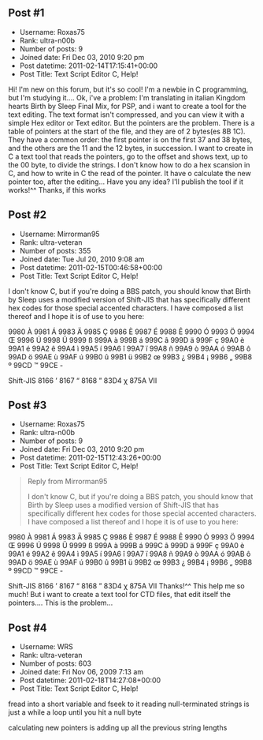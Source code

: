 ## Post #1
- Username: Roxas75
- Rank: ultra-n00b
- Number of posts: 9
- Joined date: Fri Dec 03, 2010 9:20 pm
- Post datetime: 2011-02-14T17:15:41+00:00
- Post Title: Text Script Editor C, Help!

Hi!
I'm new on this forum, but it's so cool!
I'm a newbie in C programming, but I'm studying it....
Ok, i've a problem:
I'm translating in italian Kingdom hearts Birth by Sleep Final Mix, for PSP, and i want to create a tool for the text editing.
The text format isn't compressed, and you can view it with a simple Hex editor or Text editor.
But the pointers are the problem.
There is a table of pointers at the start of the file, and they are of 2 bytes(es 8B 1C).
They have a common order: the first pointer is on the first 37 and 38 bytes, and the others are the 11 and the 12 bytes, in succession.
I want to create in C a text tool that reads the pointers, go to the offset and shows text, up to the 00 byte, to divide the strings.
I don't know how to do a hex scansion in C, and how to write in C the read of the pointer.
It have o calculate the new pointer too, after the editing...
Have you any idea?
I'll publish the tool if it works!^^
Thanks, if this works
## Post #2
- Username: Mirrorman95
- Rank: ultra-veteran
- Number of posts: 355
- Joined date: Tue Jul 20, 2010 9:08 am
- Post datetime: 2011-02-15T00:46:58+00:00
- Post Title: Text Script Editor C, Help!

I don't know C, but if you're doing a BBS patch, you should know that Birth by Sleep uses a modified version of Shift-JIS that has specifically different hex codes for those special accented characters. I have composed a list thereof and I hope it is of use to you here:

9980 À
9981 Á
9983 Ä
9985 Ç
9986 È
9987 É
9988 Ê
9990 Ó
9993 Ö
9994 Œ
9996 Ú
9998 Ü
9999 ß
999A à
999B á
999C â
999D ä
999F ç
99A0 è
99A1 é
99A2 ê
99A4 ì
99A5 í
99A6 î
99A7 ï
99A8 ñ
99A9 ò
99AA ó
99AB ô
99AD ö
99AE ù
99AF ú
99B0 û
99B1 ü
99B2 œ
99B3 ¿
99B4 ¡
99B6 „
99B8 º
99CD ™
99CE -

Shift-JIS
8166 ’
8167 “
8168 ”
83D4 χ
875A Ⅶ
## Post #3
- Username: Roxas75
- Rank: ultra-n00b
- Number of posts: 9
- Joined date: Fri Dec 03, 2010 9:20 pm
- Post datetime: 2011-02-15T12:43:26+00:00
- Post Title: Text Script Editor C, Help!

> Reply from Mirrorman95
>
> I don't know C, but if you're doing a BBS patch, you should know that Birth by Sleep uses a modified version of Shift-JIS that has specifically different hex codes for those special accented characters. I have composed a list thereof and I hope it is of use to you here:

9980 À
9981 Á
9983 Ä
9985 Ç
9986 È
9987 É
9988 Ê
9990 Ó
9993 Ö
9994 Œ
9996 Ú
9998 Ü
9999 ß
999A à
999B á
999C â
999D ä
999F ç
99A0 è
99A1 é
99A2 ê
99A4 ì
99A5 í
99A6 î
99A7 ï
99A8 ñ
99A9 ò
99AA ó
99AB ô
99AD ö
99AE ù
99AF ú
99B0 û
99B1 ü
99B2 œ
99B3 ¿
99B4 ¡
99B6 „
99B8 º
99CD ™
99CE -

Shift-JIS
8166 ’
8167 “
8168 ”
83D4 χ
875A Ⅶ
Thanks!^^ This help me so much!
But i want to create a text tool for CTD files, that edit itself the pointers....
This is the problem...
## Post #4
- Username: WRS
- Rank: ultra-veteran
- Number of posts: 603
- Joined date: Fri Nov 06, 2009 7:13 am
- Post datetime: 2011-02-18T14:27:08+00:00
- Post Title: Text Script Editor C, Help!

fread into a short variable and fseek to it 
reading null-terminated strings is just a while a loop until you hit a null byte

calculating new pointers is adding up all the previous string lengths
